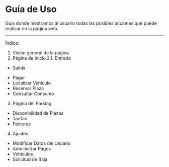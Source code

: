 # Guía de Uso
Guía donde mostramos al usuario todas las posibles acciones que puede realizar en la página web.

---
Índice:

1. Visión general de la página
2. Página de Inicio
   2.1. Entrada
  * Salida
  - Pagar
  - Localizar Vehículo
  - Reservar Plaza
  - Consultar Consumo
3. Página del Parking
  - Disponibilidad de Plazas
  - Tarifas
  - Facturas
4. Ajustes
  - Modificar Datos del Usuario
  - Administrar Pagos
  - Vehículos
  - Solicitud de Baja